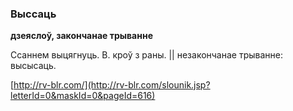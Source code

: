 ### Выссаць
**дзеяслоў, закончанае трыванне**

Ссаннем выцягнуць. В. кроў з раны. || незакончанае трыванне: высысаць.

<a rel="author">[http://rv-blr.com/](http://rv-blr.com/slounik.jsp?letterId=0&maskId=0&pageId=616)</a>
